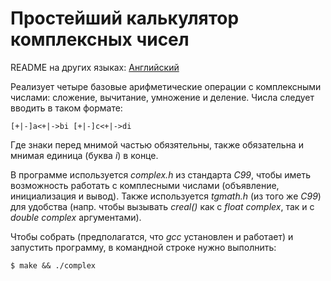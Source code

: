 Простейший калькулятор комплексных чисел
====

README на других языках: [Английский](README.md)

Реализует четыре базовые арифметические операции с комплексными числами: сложение, вычитание, умножение и деление. Числа следует вводить в таком формате:

    [+|-]a<+|->bi [+|-]c<+|->di

Где знаки перед мнимой частью обязятельны, также обязательна и мнимая единица (буква *i*) в конце.

В программе используется *complex.h* из стандарта *C99*, чтобы иметь возможность работать с комплесными числами (объявление, инициализация и вывод). Также используется *tgmath.h* (из того же *C99*) для удобства (напр. чтобы вызывать *creal()* как с *float complex*, так и с *double complex* аргументами).

Чтобы собрать (предполагатся, что *gcc* установлен и работает) и запустить программу, в командной строке нужно выполнить:

    $ make && ./complex
